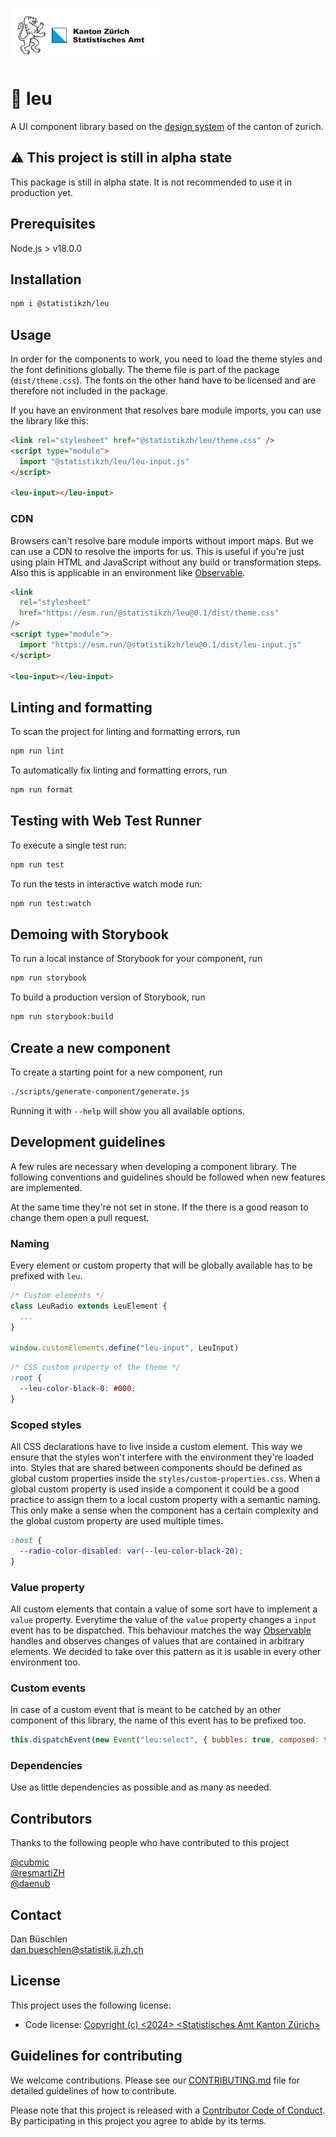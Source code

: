 ![](stat_zh.png)

# 🦁 leu

A UI component library based on the [design system](https://www.zh.ch/de/webangebote-entwickeln-und-gestalten.html) of the canton of zurich.

## ⚠️ This project is still in alpha state

This package is still in alpha state. It is not recommended to use it in production yet.

## Prerequisites

Node.js > v18.0.0

## Installation

```bash
npm i @statistikzh/leu
```

## Usage

In order for the components to work, you need to load the theme styles and the font definitions globally.
The theme file is part of the package (`dist/theme.css`).
The fonts on the other hand have to be licensed and are therefore not included in the package.

If you have an environment that resolves bare module imports, you can use the library like this:

```html
<link rel="stylesheet" href="@statistikzh/leu/theme.css" />
<script type="module">
  import "@statistikzh/leu/leu-input.js"
</script>

<leu-input></leu-input>
```

### CDN

Browsers can't resolve bare module imports without import maps. But we can use a CDN to resolve the imports for us.
This is useful if you're just using plain HTML and JavaScript without any build or transformation steps.
Also this is applicable in an environment like [Observable](https://observablehq.com).

```html
<link
  rel="stylesheet"
  href="https://esm.run/@statistikzh/leu@0.1/dist/theme.css"
/>
<script type="module">
  import "https://esm.run/@statistikzh/leu@0.1/dist/leu-input.js"
</script>

<leu-input></leu-input>
```

## Linting and formatting

To scan the project for linting and formatting errors, run

```bash
npm run lint
```

To automatically fix linting and formatting errors, run

```bash
npm run format
```

## Testing with Web Test Runner

To execute a single test run:

```bash
npm run test
```

To run the tests in interactive watch mode run:

```bash
npm run test:watch
```

## Demoing with Storybook

To run a local instance of Storybook for your component, run

```bash
npm run storybook
```

To build a production version of Storybook, run

```bash
npm run storybook:build
```

## Create a new component

To create a starting point for a new component, run

```bash
./scripts/generate-component/generate.js
```

Running it with `--help` will show you all available options.

## Development guidelines

A few rules are necessary when developing a component library. The following conventions and guidelines should be followed when new features are implemented.

At the same time they're not set in stone. If the there is a good reason to change them open a pull request.

### Naming

Every element or custom property that will be globally available has to be prefixed with `leu`.

```js
/* Custom elements */
class LeuRadio extends LeuElement {
  ...
}

window.customElements.define("leu-input", LeuInput)
```

```css
/* CSS custom property of the theme */
:root {
  --leu-color-black-0: #000;
}
```

### Scoped styles

All CSS declarations have to live inside a custom element. This way we ensure that the styles won't interfere with the environment they're loaded into.
Styles that are shared between components should be defined as global custom properties inside the `styles/custom-properties.css`.
When a global custom property is used inside a component it could be a good practice to assign them to a local custom property with a semantic naming.
This only make a sense when the component has a certain complexity and the global custom property are used multiple times.

```css
:host {
  --radio-color-disabled: var(--leu-color-black-20);
}
```

### Value property

All custom elements that contain a value of some sort have to implement a `value` property.
Everytime the value of the `value` property changes a `input` event has to be dispatched.
This behaviour matches the way [Observable](https://observablehq.com) handles and observes changes of values that are contained in arbitrary elements. We decided to take over this pattern as it is usable in every other environment too.

### Custom events

In case of a custom event that is meant to be catched by an other component of this library, the name of this event has to be prefixed too.

```js
this.dispatchEvent(new Event("leu:select", { bubbles: true, composed: true }))
```

### Dependencies

Use as little dependencies as possible and as many as needed.

## Contributors

Thanks to the following people who have contributed to this project

[@cubmic](https://github.com/cubmic) <br>
[@resmartiZH](https://github.com/resmartiZH) <br>
[@daenub](https://github.com/daenub) <br>

## Contact

Dan Büschlen <br>
dan.bueschlen@statistik.ji.zh.ch <br>

## License

This project uses the following license: <br>

- Code license: [Copyright (c) <2024> <Statistisches Amt Kanton Zürich>](LICENSE)

## Guidelines for contributing

We welcome contributions. Please see our [CONTRIBUTING.md](CONTRIBUTING.md) file for detailed guidelines of how to contribute.

Please note that this project is released with a [Contributor Code of Conduct](CODE_OF_CONDUCT.md). By participating in this project you agree to abide by its terms.
